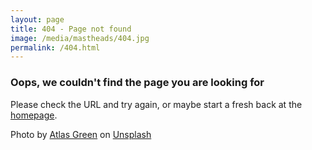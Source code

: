 ```yaml
---
layout: page
title: 404 - Page not found
image: /media/mastheads/404.jpg
permalink: /404.html
---
```


### Oops, we couldn't find the page you are looking for

Please check the URL and try again, or maybe start a fresh back at the [homepage](/).

Photo by [Atlas Green](https://unsplash.com/photos/VGOiY1gZZYg?utm_source=unsplash&utm_medium=referral&utm_content=creditCopyText) on [Unsplash](https://unsplash.com/?utm_source=unsplash&utm_medium=referral&utm_content=creditCopyText)